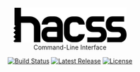 <p align="center">
  <a href="https://hacss.io" target="_blank"><img width="256" src="https://raw.githubusercontent.com/hacss/assets/master/logos/hacss-black.svg"></a><br>
  Command-Line Interface
</p>

<p align="center">
    <a href="https://travis-ci.org/hacss/cli"><img src="https://img.shields.io/travis/hacss/cli/master.svg" alt="Build Status"></a>
    <a href="https://github.com/hacss/cli/releases"><img src="https://img.shields.io/npm/v/@hacss/cli.svg" alt="Latest Release"></a>
    <a href="https://github.com/hacss/cli/blob/master/LICENSE"><img src="https://img.shields.io/npm/l/@hacss/cli.svg" alt="License"></a>
</p>
